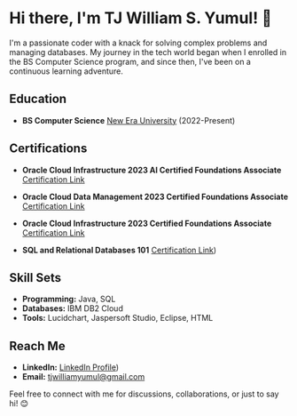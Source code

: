 # Hi there, I'm TJ William S. Yumul! 👋

I'm a passionate coder with a knack for solving complex problems and managing databases. My journey in the tech world began when I enrolled in the BS Computer Science program, and since then, I've been on a continuous learning adventure.

## Education

- **BS Computer Science**
  [New Era University](https://www.neu.edu.ph/main/)
  (2022-Present)

## Certifications

- **Oracle Cloud Infrastructure 2023 AI Certified Foundations Associate**
  [Certification Link](https://catalog-education.oracle.com/pls/certview/sharebadge?id=F12F5A5AED4BBAFF4426E19A600ECA71FBB9065DE5BF186CE00711A79BAB2D0D)

- **Oracle Cloud Data Management 2023 Certified Foundations Associate**
  [Certification Link](https://catalog-education.oracle.com/pls/certview/sharebadge?id=C10D86CB66439BF505DB5D7825C416FE9275154E54287470BC74622668FAF8F6)

- **Oracle Cloud Infrastructure 2023 Certified Foundations Associate**
  [Certification Link](https://catalog-education.oracle.com/pls/certview/sharebadge?id=D614FE1A1215216285286D2BD0CBDAB14C2E83076706FBC713EBD515F9BB079D)

- **SQL and Relational Databases 101**
  [Certification Link](https://courses.cognitiveclass.ai/certificates/4c63ad7c3a604b81815b4c04435b799d))

## Skill Sets

- **Programming:** Java, SQL
- **Databases:** IBM DB2 Cloud
- **Tools:** Lucidchart, Jaspersoft Studio, Eclipse, HTML

## Reach Me

- **LinkedIn:** [LinkedIn Profile](https://www.linkedin.com/in/tj-william-yumul-4805032a3/))
- **Email:** tjwilliamyumul@gmail.com

Feel free to connect with me for discussions, collaborations, or just to say hi! 😊
